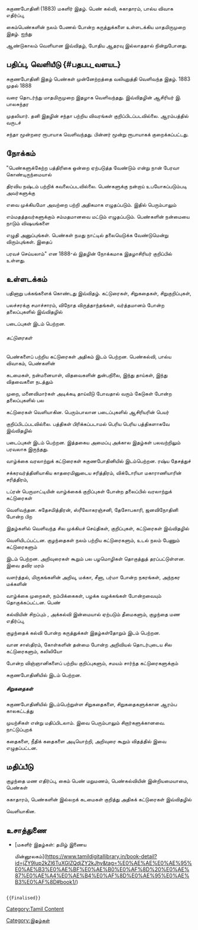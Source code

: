 சுகுணபோதினி (1883) மகளிர் இதழ். பெண் கல்வி, சுகாதாரம், பால்ய விவாக எதிர்ப்பு,
கைம்பெண்களின் நலம் பேணல் போன்ற கருத்துக்களை உள்ளடக்கிய மாதமிருமுறை இதழ். ஐந்து
ஆண்டுகாலம் வெளியான இவ்விதழ், போதிய ஆதரவு இல்லாததால் நின்றுபோனது.

## பதிப்பு, வெளியீடு {#பதபப_வளயட}

சுகுணபோதினி இதழ் பெண்கள் முன்னேற்றத்தை வலியுறுத்தி வெளிவந்த இதழ். 1883 முதல் 1888
வரை தொடர்ந்து மாதமிருமுறை இதழாக வெளிவந்தது. இவ்விதழின் ஆசிரியர் இ. பாலசுந்தர
முதலியார். தனி இதழின் சந்தா பற்றிய விவரங்கள் குறிப்பிடப்படவில்லை. ஆரம்பத்தில் வருடச்
சந்தா மூன்றரை ரூபாயாக வெளிவந்தது. பின்னர் மூன்று ரூபாயாகக் குறைக்கப்பட்டது.

## நோக்கம்

"பெண்களுக்கேற்ற பத்திரிகை ஒன்றை ஏற்படுத்த வேண்டும் என்று நான் பேரவா கொண்டிருந்மையால்
திரவிய நஷ்டம் பற்றிக் கவலைப்படவில்லை. பெண்களுக்கு நன்றாய் உபயோகப்படும்படி அவர்களுக்கு
எவை முக்கியமோ அவற்றை பற்றி அதிகமாக எழுதப்படும். இதில் பெரும்பாலும்
எம்மதத்தவர்களுக்கும் சம்மதமானவை மட்டும் எழுதப்படும். பெண்களின் நன்மையை நாடும் விஷயங்களை
எழுதி அனுப்புங்கள். பெண்கள் நமது நாட்டில் தலையெடுக்க வேண்டுமென்று விரும்புங்கள். இதைப்
பரவச் செய்யலாம்" என 1888-ல் இதழின் நோக்கமாக இதழாசிரியர் குறிப்பில் உள்ளது.

## உள்ளடக்கம்

பதினாறு பக்கங்களைக் கொண்டது இவ்விதழ். கட்டுரைகள், சிறுகதைகள், சிறுகுறிப்புகள்,
பலச்சரக்கு சமாச்சாரம், விநோத விருத்தாந்தங்கள், வர்த்தமானம் போன்ற தலைப்புகளில் இவ்விதழில்
படைப்புகள் இடம் பெற்றன.

###### கட்டுரைகள்

பெண்களைப் பற்றிய கட்டுரைகள் அதிகம் இடம் பெற்றன. பெண்கல்வி, பால்ய விவாகம், பெண்களின்
கடமைகள், நன்மனையாள், விதவைகளின் துன்பநிலை, இந்து தாய்கள், இந்து விதவைகளை நடத்தும்
முறை, மனைவிமார்கள் அடிக்கடி தாய்வீடு போவதால் வரும் கேடுகள் போன்ற தலைப்புகளில் பல
கட்டுரைகள் வெளியாகின. பெரும்பாலான படைப்புகளில் ஆசிரியரின் பெயர்
குறிப்பிடப்படவில்லை. பத்திகள் பிரிக்கப்படாமல் பெரிய பெரிய பத்திகளாகவே இவ்விதழில்
படைப்புகள் இடம் பெற்றன. இத்தகைய அமைப்பு அக்கால இதழ்கள் பலவற்றிலும் பரவலாக இருந்தது.

வாழ்க்கை வரலாற்றுக் கட்டுரைகள் சுகுணபோதினியில் இடம்பெற்றன. ரஷ்ய தேசத்துச்
சக்கரவர்த்தினியாகிய காதரைமினுடைய சரித்திரம், விக்டோரியா மகாராணியாரின் சரித்திரம்,
டப்ரன் பெருமாட்டியின் வாழ்க்கைக் குறிப்புகள் போன்ற தலைப்பில் வரலாற்றுக் கட்டுரைகள்
வெளிவந்தன. சுதேசமித்திரன், ஸ்ரீலோகரஞ்சனி, தேசோபகாரி, ஜனவிநோதினி போன்ற பிற
இதழ்களில் வெளிவந்த சில முக்கியச் செய்திகள், குறிப்புகள், கட்டுரைகள் இவ்விதழில்
வெளியிடப்பட்டன. குழந்தைகள் நலம் பற்றிய கட்டுரைகளும், உடல் நலம் பேணும் கட்டுரைகளும்
இடம் பெற்றன. அறிவுரைகள் கூறும் பல பழமொழிகள் தொகுத்துத் தரப்பட்டுள்ளன. இவை தவிர மரம்
வளர்த்தல், மிருகங்களின் அறிவு, மக்கா, சீனா, பர்மா போன்ற நகரங்கள், அந்நகர மக்களின்
வாழ்க்கை முறைகள், நம்பிக்கைகள், பழக்க வழக்கங்கள் போன்றவையும் தொகுக்கப்பட்டன. பெண்
கல்வியின் சிறப்பும் , அக்கல்வி இன்மையால் ஏற்படும் தீமைகளும், குழந்தை மண எதிர்ப்பு,
குழந்தைக் கல்வி போன்ற கருத்துக்கள் இதழ்கள்தோறும் இடம் பெற்றன.

வான சாஸ்திரம், கோள்களின் தன்மை போன்ற அறிவியல் தொடர்புடைய சில கட்டுரைகளும், கலிலியோ
போன்ற விஞ்ஞானிகளைப் பற்றிய குறிப்புகளும், சமயம் சார்ந்த கட்டுரைகளுக்கும்
சுகுணபோதினியில் இடம் பெற்றன.

##### சிறுகதைகள்

சுகுணபோதினியில் இடம்பெற்றுள்ள சிறுகதைகளை, சிறுகதைகளுக்கான ஆரம்ப காலகட்டத்து
முயற்சிகள் என்று மதிப்பிடலாம். இவை பெரும்பாலும் சிறார்களுக்கானவை. நாட்டுப்புறக்
கதைகளை, நீதிக் கதைகளை அடியொற்றி, அறிவுரை கூறும் விதத்தில் இவை எழுதப்பட்டன.

## மதிப்பீடு

குழந்தை மண எதிர்ப்பு, கைம் பெண் மறுமணம், பெண்கல்வியின் இன்றியமையாமை, பெண்கள்
சுகாதாரம், பெண்களின் இல்லறக் கடமைகள் குறித்து அதிகக் கட்டுரைகள் இவ்விதழில்
வெளியாகின.

## உசாத்துணை

-   [மகளிர் இதழ்கள்: தமிழ் இணைய
    மின்னூலகம்](https://www.tamildigitallibrary.in/book-detail?id=jZY9lup2kZl6TuXGlZQdjZY2kJhy&tag=%E0%AE%AE%E0%AE%95%E0%AE%B3%E0%AE%BF%E0%AE%B0%E0%AF%8D%20%E0%AE%87%E0%AE%A4%E0%AE%B4%E0%AF%8D%E0%AE%95%E0%AE%B3%E0%AF%8D#book1/)

```{=mediawiki}
{{Finalised}}
```
[Category:Tamil Content](Category:Tamil_Content "wikilink")
[Category:இதழ்கள்](Category:இதழ்கள் "wikilink")
